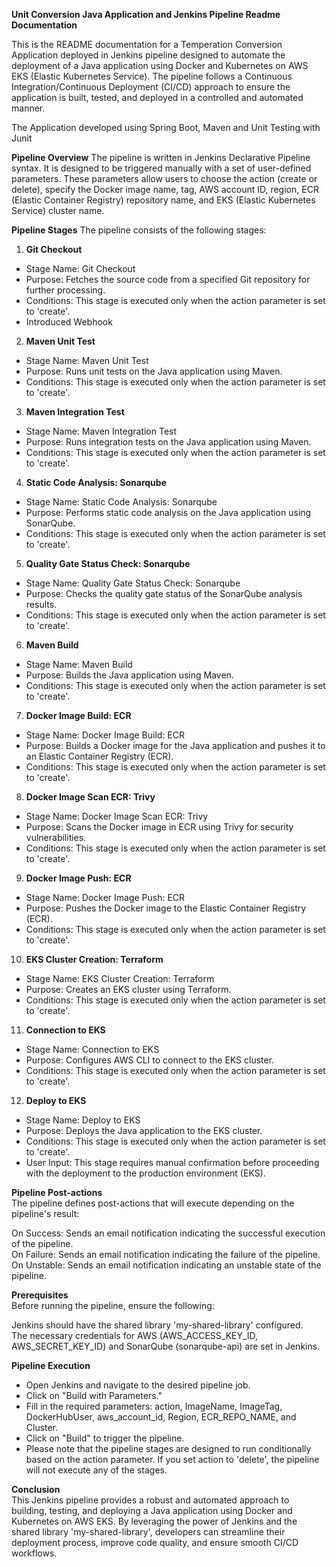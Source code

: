  **Unit Conversion Java Application and Jenkins Pipeline Readme Documentation**

This is the README documentation for a Temperation Conversion Application deployed in Jenkins pipeline designed to automate the deployment of a Java application using Docker and Kubernetes on AWS EKS (Elastic Kubernetes Service). The pipeline follows a Continuous Integration/Continuous Deployment (CI/CD) approach to ensure the application is built, tested, and deployed in a controlled and automated manner.


The Application developed using Spring Boot, Maven and Unit Testing with Junit

**Pipeline Overview**
The pipeline is written in Jenkins Declarative Pipeline syntax. It is designed to be triggered manually with a set of user-defined parameters. These parameters allow users to choose the action (create or delete), specify the Docker image name, tag, AWS account ID, region, ECR (Elastic Container Registry) repository name, and EKS (Elastic Kubernetes Service) cluster name.



**Pipeline Stages**
The pipeline consists of the following stages:

1. **Git Checkout**      
- Stage Name: Git Checkout       
- Purpose: Fetches the source code from a specified Git repository for further processing.    
- Conditions: This stage is executed only when the action parameter is set to 'create'.  
- Introduced Webhook

2. **Maven Unit Test**    
- Stage Name: Maven Unit Test  
- Purpose: Runs unit tests on the Java application using Maven.  
- Conditions: This stage is executed only when the action parameter is set to 'create'. 

3. **Maven Integration Test**    
- Stage Name: Maven Integration Test  
- Purpose: Runs integration tests on the Java application using Maven.  
- Conditions: This stage is executed only when the action parameter is set to 'create'.

4. **Static Code Analysis: Sonarqube**    
- Stage Name: Static Code Analysis: Sonarqube  
- Purpose: Performs static code analysis on the Java application using SonarQube.  
- Conditions: This stage is executed only when the action parameter is set to 'create'.

5. **Quality Gate Status Check: Sonarqube**  
- Stage Name: Quality Gate Status Check: Sonarqube  
- Purpose: Checks the quality gate status of the SonarQube analysis results.  
- Conditions: This stage is executed only when the action parameter is set to 'create'.

6. **Maven Build**    
- Stage Name: Maven Build  
- Purpose: Builds the Java application using Maven.  
- Conditions: This stage is executed only when the action parameter is set to 'create'.

7. **Docker Image Build: ECR**  
- Stage Name: Docker Image Build: ECR  
- Purpose: Builds a Docker image for the Java application and pushes it to an Elastic Container Registry (ECR).  
- Conditions: This stage is executed only when the action parameter is set to 'create'.

8. **Docker Image Scan ECR: Trivy**  
- Stage Name: Docker Image Scan ECR: Trivy  
- Purpose: Scans the Docker image in ECR using Trivy for security vulnerabilities.  
- Conditions: This stage is executed only when the action parameter is set to 'create'.

9. **Docker Image Push: ECR**  
- Stage Name: Docker Image Push: ECR  
- Purpose: Pushes the Docker image to the Elastic Container Registry (ECR).  
- Conditions: This stage is executed only when the action parameter is set to 'create'.

10. **EKS Cluster Creation: Terraform**  
- Stage Name: EKS Cluster Creation: Terraform  
- Purpose: Creates an EKS cluster using Terraform.  
- Conditions: This stage is executed only when the action parameter is set to 'create'.

11. **Connection to EKS**  
- Stage Name: Connection to EKS  
- Purpose: Configures AWS CLI to connect to the EKS cluster.  
- Conditions: This stage is executed only when the action parameter is set to 'create'.

12. **Deploy to EKS**  
- Stage Name: Deploy to EKS  
- Purpose: Deploys the Java application to the EKS cluster.  
- Conditions: This stage is executed only when the action parameter is set to 'create'.  
- User Input: This stage requires manual confirmation before proceeding with the deployment to the production environment (EKS).


**Pipeline Post-actions**  
The pipeline defines post-actions that will execute depending on the pipeline's result:  

On Success: Sends an email notification indicating the successful execution of the pipeline.  
On Failure: Sends an email notification indicating the failure of the pipeline.  
On Unstable: Sends an email notification indicating an unstable state of the pipeline.  


**Prerequisites**  
Before running the pipeline, ensure the following:  

Jenkins should have the shared library 'my-shared-library' configured.  
The necessary credentials for AWS (AWS_ACCESS_KEY_ID, AWS_SECRET_KEY_ID) and SonarQube (sonarqube-api) are set in Jenkins.  


**Pipeline Execution**  
- Open Jenkins and navigate to the desired pipeline job.  
- Click on "Build with Parameters."  
- Fill in the required parameters: action, ImageName, ImageTag, DockerHubUser, aws_account_id, Region, ECR_REPO_NAME, and Cluster.  
- Click on "Build" to trigger the pipeline.  
- Please note that the pipeline stages are designed to run conditionally based on the action parameter. If you set action to 'delete', the pipeline will not execute any of the stages.  

**Conclusion**  
This Jenkins pipeline provides a robust and automated approach to building, testing, and deploying a Java application using Docker and Kubernetes on AWS EKS. By leveraging the power of Jenkins and the shared library 'my-shared-library', developers can streamline their deployment process, improve code quality, and ensure smooth CI/CD workflows.
